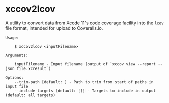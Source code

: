 # xccov2lcov

A utility to convert data from Xcode 11's code coverage facility into the `lcov` file format, intended for upload to Coveralls.io.

```
Usage:

    $ xccov2lcov <inputFilename>

Arguments:

    inputFilename - Input filename (output of `xccov view --report --json file.xcresult`)

Options:
    --trim-path [default: ] - Path to trim from start of paths in input file
    --include-targets [default: []] - Targets to include in output (default: all targets)
```
